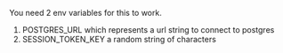 You need 2 env variables for this to work.

1. POSTGRES_URL which represents a url string to connect to postgres
2. SESSION_TOKEN_KEY a random string of characters